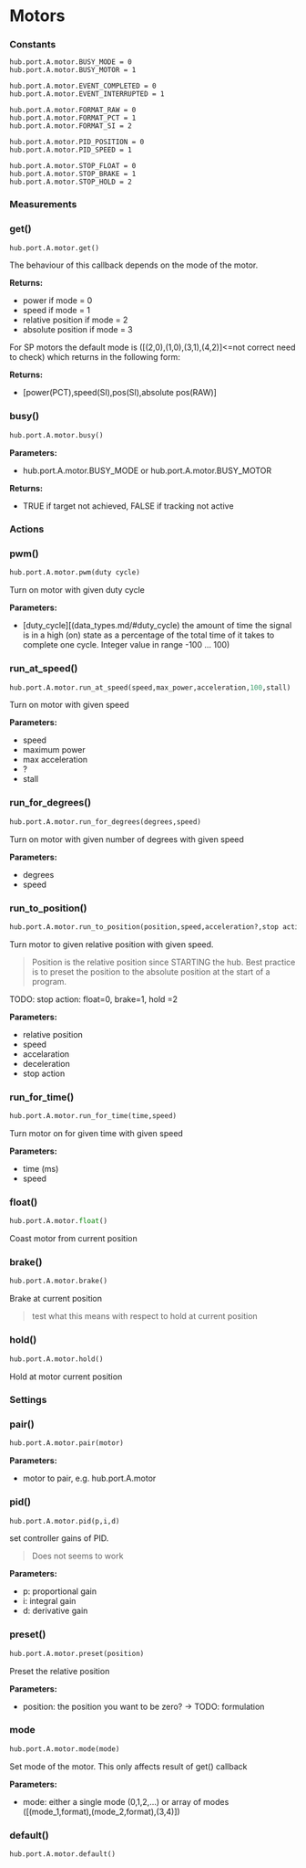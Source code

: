 <style type='text/css'>
.section ul { list-style: none !important; margin-left: 80px; margin-top:-3em;}
.section li { list-style: none !important}
.toctree-l2 a {margin-left: 0em;}
.toctree-l3 {margin-left: 2em;}
h2 {font-size: 125%;}
h2 {font-size: 115%;}
</style>

# Motors

## Constants

```
hub.port.A.motor.BUSY_MODE = 0
hub.port.A.motor.BUSY_MOTOR = 1
```


```
hub.port.A.motor.EVENT_COMPLETED = 0
hub.port.A.motor.EVENT_INTERRUPTED = 1
```

```
hub.port.A.motor.FORMAT_RAW = 0
hub.port.A.motor.FORMAT_PCT = 1
hub.port.A.motor.FORMAT_SI = 2
```

```
hub.port.A.motor.PID_POSITION = 0
hub.port.A.motor.PID_SPEED = 1
```


```
hub.port.A.motor.STOP_FLOAT = 0
hub.port.A.motor.STOP_BRAKE = 1
hub.port.A.motor.STOP_HOLD = 2
```

## Measurements

### get()

``` python
hub.port.A.motor.get()
```

The behaviour of this callback depends on the mode of the motor. 

__Returns:__

*  power if mode = 0
*  speed if mode = 1
*  relative position if mode = 2
*  absolute position if mode = 3 

For SP motors the default mode is ([(2,0),(1,0),(3,1),(4,2)]<=not correct need to check)
which returns in the following form:

__Returns:__

*  [power(PCT),speed(SI),pos(SI),absolute pos(RAW)] 

### busy()

``` python
hub.port.A.motor.busy()
```

__Parameters:__

*  hub.port.A.motor.BUSY_MODE or hub.port.A.motor.BUSY_MOTOR

__Returns:__

*  TRUE if target not achieved, FALSE if tracking not active

## Actions

### pwm()

``` python
hub.port.A.motor.pwm(duty cycle)
```

Turn on motor with given duty cycle

__Parameters:__

*  [duty_cycle][(data_types.md/#duty_cycle) the amount of time the signal is in a high (on) state as a percentage of the total time of it takes to complete one cycle. Integer value in range -100 ... 100)

### run_at_speed()

``` python
hub.port.A.motor.run_at_speed(speed,max_power,acceleration,100,stall)
```
Turn on motor with given speed

__Parameters:__

*  speed
*  maximum power
*  max acceleration
*  ?
*  stall 

### run_for_degrees()

``` python
hub.port.A.motor.run_for_degrees(degrees,speed)
```
Turn on motor with given number of degrees with given speed

__Parameters:__

*  degrees
*  speed

### run_to_position()

``` python
hub.port.A.motor.run_to_position(position,speed,acceleration?,stop action)
```

Turn motor to given relative position with given speed. 

> Position is the relative position since STARTING the hub. Best practice is to preset the position to the absolute position at the start of a program.

TODO: stop action: float=0,  brake=1, hold =2

__Parameters:__

*  relative position
*  speed
*  accelaration
*  deceleration
*  stop action

### run_for_time()

``` python
hub.port.A.motor.run_for_time(time,speed)
```
Turn motor on for given time with given speed

__Parameters:__

*  time (ms)
*  speed

### float()
``` python
hub.port.A.motor.float()
```
Coast motor from current position

### brake()
  
``` python
hub.port.A.motor.brake()
```
Brake at current position

> test what this means with respect to hold at current position

### hold()

``` python
hub.port.A.motor.hold()
```
Hold at motor current position

## Settings

### pair()

``` python
hub.port.A.motor.pair(motor)
```

__Parameters:__

*  motor to pair, e.g. hub.port.A.motor

### pid()

``` python
hub.port.A.motor.pid(p,i,d)
```
set controller gains of PID. 

> Does not seems to work

__Parameters:__

*  p: proportional gain
*  i: integral gain
*  d: derivative gain

### preset()

``` python
hub.port.A.motor.preset(position)
```
Preset the relative position

__Parameters:__

*  position: the position you want to be zero? -> TODO: formulation

### mode

``` python
hub.port.A.motor.mode(mode)
```
Set mode of the motor. This only affects result of get() callback

__Parameters:__

*  mode: either a single mode (0,1,2,...) or array of modes ([(mode_1,format),(mode_2,format),(3,4)])

### default()

``` python
hub.port.A.motor.default()
```

